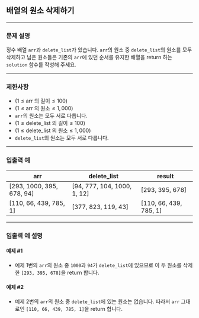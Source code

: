 ## 배열의 원소 삭제하기

---

### 문제 설명
정수 배열 `arr`과 `delete_list`가 있습니다. `arr`의 원소 중 `delete_list`의 원소를 모두 삭제하고 남은 원소들은 기존의 `arr`에 있던 순서를 유지한 배열을 return 하는 `solution` 함수를 작성해 주세요.

---

### 제한사항
- $(1 \leq \text{arr 의 길이} \leq 100)$
- $(1 \leq \text{arr 의 원소} \leq 1,000)$
- `arr`의 원소는 모두 서로 다릅니다.
- $(1 \leq \text{delete_list 의 길이} \leq 100)$
- $(1 \leq \text{delete_list 의 원소} \leq 1,000)$
- `delete_list`의 원소는 모두 서로 다릅니다.

---

### 입출력 예

| arr                       | delete_list                 | result                 |
|---------------------------|-----------------------------|------------------------|
| [293, 1000, 395, 678, 94] | [94, 777, 104, 1000, 1, 12] | [293, 395, 678]        |
| [110, 66, 439, 785, 1]    | [377, 823, 119, 43]         | [110, 66, 439, 785, 1] |

---

### 입출력 예 설명

#### 예제 #1
- 예제 1번의 `arr`의 원소 중 `1000`과 `94`가 `delete_list`에 있으므로 이 두 원소를 삭제한 `[293, 395, 678]`을 return 합니다.

#### 예제 #2
- 예제 2번의 `arr`의 원소 중 `delete_list`에 있는 원소는 없습니다. 따라서 `arr` 그대로인 `[110, 66, 439, 785, 1]`을 return 합니다.